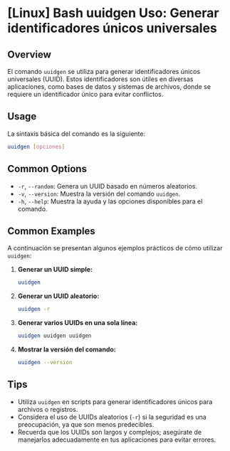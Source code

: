 # [Linux] Bash uuidgen Uso: Generar identificadores únicos universales

## Overview
El comando `uuidgen` se utiliza para generar identificadores únicos universales (UUID). Estos identificadores son útiles en diversas aplicaciones, como bases de datos y sistemas de archivos, donde se requiere un identificador único para evitar conflictos.

## Usage
La sintaxis básica del comando es la siguiente:

```bash
uuidgen [opciones]
```

## Common Options
- `-r`, `--random`: Genera un UUID basado en números aleatorios.
- `-v`, `--version`: Muestra la versión del comando `uuidgen`.
- `-h`, `--help`: Muestra la ayuda y las opciones disponibles para el comando.

## Common Examples
A continuación se presentan algunos ejemplos prácticos de cómo utilizar `uuidgen`:

1. **Generar un UUID simple:**

   ```bash
   uuidgen
   ```

2. **Generar un UUID aleatorio:**

   ```bash
   uuidgen -r
   ```

3. **Generar varios UUIDs en una sola línea:**

   ```bash
   uuidgen uuidgen uuidgen
   ```

4. **Mostrar la versión del comando:**

   ```bash
   uuidgen --version
   ```

## Tips
- Utiliza `uuidgen` en scripts para generar identificadores únicos para archivos o registros.
- Considera el uso de UUIDs aleatorios (`-r`) si la seguridad es una preocupación, ya que son menos predecibles.
- Recuerda que los UUIDs son largos y complejos; asegúrate de manejarlos adecuadamente en tus aplicaciones para evitar errores.